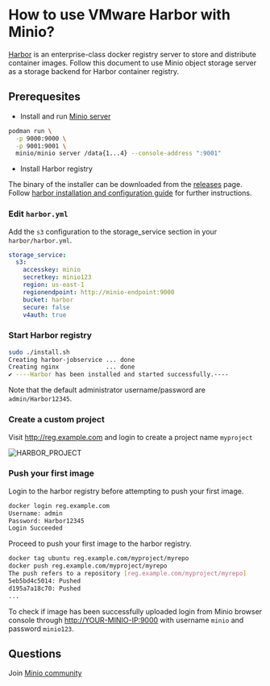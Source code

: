 # How to use VMware Harbor with Minio?

[Harbor](https://github.com/vmware/harbor) is an enterprise-class docker registry server to store and distribute container images. Follow this document to use Minio object storage server as a storage backend for Harbor container registry.

## Prerequesites

- Install and run [Minio server](https://github.com/minio/minio#stable)

```sh
podman run \
  -p 9000:9000 \
  -p 9001:9001 \
  minio/minio server /data{1...4} --console-address ":9001"
```

- Install Harbor registry

The binary of the installer can be downloaded from the [releases](https://github.com/goharbor/harbor/releases) page. Follow [harbor installation and configuration guide](https://goharbor.io/docs/2.3.0/install-config/) for further instructions.

### Edit `harbor.yml`

Add the `s3` configuration to the storage_service section in your `harbor/harbor.yml`.

```yml
storage_service:
  s3:
    accesskey: minio
    secretkey: minio123
    region: us-east-1
    regionendpoint: http://minio-endpoint:9000
    bucket: harbor
    secure: false
    v4auth: true
```

### Start Harbor registry

```sh
sudo ./install.sh
Creating harbor-jobservice ... done
Creating nginx             ... done
✔ ----Harbor has been installed and started successfully.----
```

Note that the default administrator username/password are `admin/Harbor12345`.

### Create a custom project

Visit <http://reg.example.com> and login to create a project name `myproject`

![HARBOR_PROJECT](https://github.com/harshavardhana/harbor-minio/blob/master/project.png?raw=true)

### Push your first image

Login to the harbor registry before attempting to push your first image.

```sh
docker login reg.example.com
Username: admin
Password: Harbor12345
Login Succeeded
```

Proceed to push your first image to the harbor registry.

```sh
docker tag ubuntu reg.example.com/myproject/myrepo
docker push reg.example.com/myproject/myrepo
The push refers to a repository [reg.example.com/myproject/myrepo]
5eb5bd4c5014: Pushed
d195a7a18c70: Pushed
...
```

To check if image has been successfully uploaded login from Minio browser console through <http://YOUR-MINIO-IP:9000> with username `minio` and password `minio123`.

## Questions

Join [Minio community](https://slack.minio.io)
